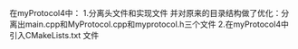 在myProtocol4中：
1.分离头文件和实现文件
并对原来的目录结构做了优化：分离出main.cpp和MyProtocol.cpp和myprotocol.h三个文件
2.在myProtocol4中引入CMakeLists.txt 文件
